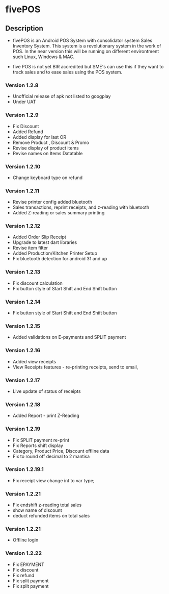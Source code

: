# fivePOS

## Description

- fivePOS is an Android POS System with consolidator system Sales Inventory System. This system is a revolutionary system in the work of POS. In the near version this will be running on different environtment such Linux, Windows & MAC.

- five POS is not yet BIR accredited but SME's can use this if they want to track sales and to ease sales using the POS system.

### Version 1.2.8

- Unofficial release of apk not listed to googplay
- Under UAT

### Version 1.2.9

- Fix Discount
- Added Refund
- Added display for last OR
- Remove Product , Discount & Promo
- Revise display of product items
- Revise names on Items Datatable

### Version 1.2.10

- Change keyboard type on refund

### Version 1.2.11

- Revise printer config added bluetooth
- Sales transactions, reprint receipts, and z-reading with bluetooth
- Added Z-reading or sales summary printing

### Version 1.2.12

- Added Order Slip Receipt
- Upgrade to latest dart libraries
- Revise item filter
- Added Production/Kitchen Printer Setup
- Fix bluetooth detection for android 31 and up

### Version 1.2.13

- Fix discount calculation
- Fix button style of Start Shift and End Shift button

### Version 1.2.14

- Fix button style of Start Shift and End Shift button

### Version 1.2.15

- Added validations on E-payments and SPLIT payment

### Version 1.2.16

- Added view receipts
- View Receipts features - re-printing receipts, send to email,

### Version 1.2.17

- Live update of status of receipts

### Version 1.2.18

- Added Report - print Z-Reading

### Version 1.2.19

- Fix SPLIT payment re-print
- Fix Reports shift display
- Category, Product Price, Discount offline data
- Fix to round off decimal to 2 mantisa

### Version 1.2.19.1

- Fix receipt view change int to var type;

### Version 1.2.21

- Fix endshift z-reading total sales
- show name of discount
- deduct refunded items on total sales

### Version 1.2.21

- Offline login

### Version 1.2.22

- Fix EPAYMENT
- Fix discount
- Fix refund
- Fix split payment
- Fix split payment     
